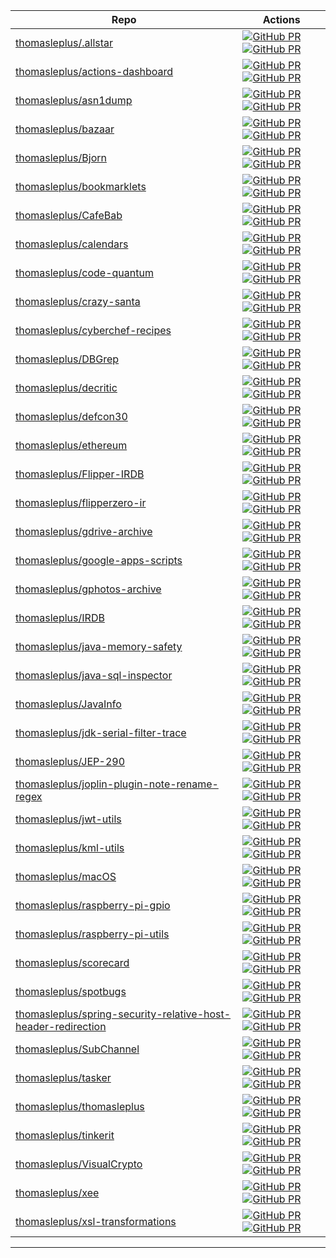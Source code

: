 | Repo | Actions |
| --- | --- |
| [thomasleplus/.allstar](https://github.com/thomasleplus/.allstar) | [![GitHub PR](https://img.shields.io/github/issues/thomasleplus/.allstar.svg)](https://gitHub.com/thomasleplus/.allstar/issues) [![GitHub PR](https://img.shields.io/github/issues-pr/thomasleplus/.allstar.svg)](https://gitHub.com/thomasleplus/.allstar/pulls) |
| [thomasleplus/actions-dashboard](https://github.com/thomasleplus/actions-dashboard) | [![GitHub PR](https://img.shields.io/github/issues/thomasleplus/actions-dashboard.svg)](https://gitHub.com/thomasleplus/actions-dashboard/issues) [![GitHub PR](https://img.shields.io/github/issues-pr/thomasleplus/actions-dashboard.svg)](https://gitHub.com/thomasleplus/actions-dashboard/pulls) |
| [thomasleplus/asn1dump](https://github.com/thomasleplus/asn1dump) | [![GitHub PR](https://img.shields.io/github/issues/thomasleplus/asn1dump.svg)](https://gitHub.com/thomasleplus/asn1dump/issues) [![GitHub PR](https://img.shields.io/github/issues-pr/thomasleplus/asn1dump.svg)](https://gitHub.com/thomasleplus/asn1dump/pulls) |
| [thomasleplus/bazaar](https://github.com/thomasleplus/bazaar) | [![GitHub PR](https://img.shields.io/github/issues/thomasleplus/bazaar.svg)](https://gitHub.com/thomasleplus/bazaar/issues) [![GitHub PR](https://img.shields.io/github/issues-pr/thomasleplus/bazaar.svg)](https://gitHub.com/thomasleplus/bazaar/pulls) |
| [thomasleplus/Bjorn](https://github.com/thomasleplus/Bjorn) | [![GitHub PR](https://img.shields.io/github/issues/thomasleplus/Bjorn.svg)](https://gitHub.com/thomasleplus/Bjorn/issues) [![GitHub PR](https://img.shields.io/github/issues-pr/thomasleplus/Bjorn.svg)](https://gitHub.com/thomasleplus/Bjorn/pulls) |
| [thomasleplus/bookmarklets](https://github.com/thomasleplus/bookmarklets) | [![GitHub PR](https://img.shields.io/github/issues/thomasleplus/bookmarklets.svg)](https://gitHub.com/thomasleplus/bookmarklets/issues) [![GitHub PR](https://img.shields.io/github/issues-pr/thomasleplus/bookmarklets.svg)](https://gitHub.com/thomasleplus/bookmarklets/pulls) |
| [thomasleplus/CafeBab](https://github.com/thomasleplus/CafeBab) | [![GitHub PR](https://img.shields.io/github/issues/thomasleplus/CafeBab.svg)](https://gitHub.com/thomasleplus/CafeBab/issues) [![GitHub PR](https://img.shields.io/github/issues-pr/thomasleplus/CafeBab.svg)](https://gitHub.com/thomasleplus/CafeBab/pulls) |
| [thomasleplus/calendars](https://github.com/thomasleplus/calendars) | [![GitHub PR](https://img.shields.io/github/issues/thomasleplus/calendars.svg)](https://gitHub.com/thomasleplus/calendars/issues) [![GitHub PR](https://img.shields.io/github/issues-pr/thomasleplus/calendars.svg)](https://gitHub.com/thomasleplus/calendars/pulls) |
| [thomasleplus/code-quantum](https://github.com/thomasleplus/code-quantum) | [![GitHub PR](https://img.shields.io/github/issues/thomasleplus/code-quantum.svg)](https://gitHub.com/thomasleplus/code-quantum/issues) [![GitHub PR](https://img.shields.io/github/issues-pr/thomasleplus/code-quantum.svg)](https://gitHub.com/thomasleplus/code-quantum/pulls) |
| [thomasleplus/crazy-santa](https://github.com/thomasleplus/crazy-santa) | [![GitHub PR](https://img.shields.io/github/issues/thomasleplus/crazy-santa.svg)](https://gitHub.com/thomasleplus/crazy-santa/issues) [![GitHub PR](https://img.shields.io/github/issues-pr/thomasleplus/crazy-santa.svg)](https://gitHub.com/thomasleplus/crazy-santa/pulls) |
| [thomasleplus/cyberchef-recipes](https://github.com/thomasleplus/cyberchef-recipes) | [![GitHub PR](https://img.shields.io/github/issues/thomasleplus/cyberchef-recipes.svg)](https://gitHub.com/thomasleplus/cyberchef-recipes/issues) [![GitHub PR](https://img.shields.io/github/issues-pr/thomasleplus/cyberchef-recipes.svg)](https://gitHub.com/thomasleplus/cyberchef-recipes/pulls) |
| [thomasleplus/DBGrep](https://github.com/thomasleplus/DBGrep) | [![GitHub PR](https://img.shields.io/github/issues/thomasleplus/DBGrep.svg)](https://gitHub.com/thomasleplus/DBGrep/issues) [![GitHub PR](https://img.shields.io/github/issues-pr/thomasleplus/DBGrep.svg)](https://gitHub.com/thomasleplus/DBGrep/pulls) |
| [thomasleplus/decritic](https://github.com/thomasleplus/decritic) | [![GitHub PR](https://img.shields.io/github/issues/thomasleplus/decritic.svg)](https://gitHub.com/thomasleplus/decritic/issues) [![GitHub PR](https://img.shields.io/github/issues-pr/thomasleplus/decritic.svg)](https://gitHub.com/thomasleplus/decritic/pulls) |
| [thomasleplus/defcon30](https://github.com/thomasleplus/defcon30) | [![GitHub PR](https://img.shields.io/github/issues/thomasleplus/defcon30.svg)](https://gitHub.com/thomasleplus/defcon30/issues) [![GitHub PR](https://img.shields.io/github/issues-pr/thomasleplus/defcon30.svg)](https://gitHub.com/thomasleplus/defcon30/pulls) |
| [thomasleplus/ethereum](https://github.com/thomasleplus/ethereum) | [![GitHub PR](https://img.shields.io/github/issues/thomasleplus/ethereum.svg)](https://gitHub.com/thomasleplus/ethereum/issues) [![GitHub PR](https://img.shields.io/github/issues-pr/thomasleplus/ethereum.svg)](https://gitHub.com/thomasleplus/ethereum/pulls) |
| [thomasleplus/Flipper-IRDB](https://github.com/thomasleplus/Flipper-IRDB) | [![GitHub PR](https://img.shields.io/github/issues/thomasleplus/Flipper-IRDB.svg)](https://gitHub.com/thomasleplus/Flipper-IRDB/issues) [![GitHub PR](https://img.shields.io/github/issues-pr/thomasleplus/Flipper-IRDB.svg)](https://gitHub.com/thomasleplus/Flipper-IRDB/pulls) |
| [thomasleplus/flipperzero-ir](https://github.com/thomasleplus/flipperzero-ir) | [![GitHub PR](https://img.shields.io/github/issues/thomasleplus/flipperzero-ir.svg)](https://gitHub.com/thomasleplus/flipperzero-ir/issues) [![GitHub PR](https://img.shields.io/github/issues-pr/thomasleplus/flipperzero-ir.svg)](https://gitHub.com/thomasleplus/flipperzero-ir/pulls) |
| [thomasleplus/gdrive-archive](https://github.com/thomasleplus/gdrive-archive) | [![GitHub PR](https://img.shields.io/github/issues/thomasleplus/gdrive-archive.svg)](https://gitHub.com/thomasleplus/gdrive-archive/issues) [![GitHub PR](https://img.shields.io/github/issues-pr/thomasleplus/gdrive-archive.svg)](https://gitHub.com/thomasleplus/gdrive-archive/pulls) |
| [thomasleplus/google-apps-scripts](https://github.com/thomasleplus/google-apps-scripts) | [![GitHub PR](https://img.shields.io/github/issues/thomasleplus/google-apps-scripts.svg)](https://gitHub.com/thomasleplus/google-apps-scripts/issues) [![GitHub PR](https://img.shields.io/github/issues-pr/thomasleplus/google-apps-scripts.svg)](https://gitHub.com/thomasleplus/google-apps-scripts/pulls) |
| [thomasleplus/gphotos-archive](https://github.com/thomasleplus/gphotos-archive) | [![GitHub PR](https://img.shields.io/github/issues/thomasleplus/gphotos-archive.svg)](https://gitHub.com/thomasleplus/gphotos-archive/issues) [![GitHub PR](https://img.shields.io/github/issues-pr/thomasleplus/gphotos-archive.svg)](https://gitHub.com/thomasleplus/gphotos-archive/pulls) |
| [thomasleplus/IRDB](https://github.com/thomasleplus/IRDB) | [![GitHub PR](https://img.shields.io/github/issues/thomasleplus/IRDB.svg)](https://gitHub.com/thomasleplus/IRDB/issues) [![GitHub PR](https://img.shields.io/github/issues-pr/thomasleplus/IRDB.svg)](https://gitHub.com/thomasleplus/IRDB/pulls) |
| [thomasleplus/java-memory-safety](https://github.com/thomasleplus/java-memory-safety) | [![GitHub PR](https://img.shields.io/github/issues/thomasleplus/java-memory-safety.svg)](https://gitHub.com/thomasleplus/java-memory-safety/issues) [![GitHub PR](https://img.shields.io/github/issues-pr/thomasleplus/java-memory-safety.svg)](https://gitHub.com/thomasleplus/java-memory-safety/pulls) |
| [thomasleplus/java-sql-inspector](https://github.com/thomasleplus/java-sql-inspector) | [![GitHub PR](https://img.shields.io/github/issues/thomasleplus/java-sql-inspector.svg)](https://gitHub.com/thomasleplus/java-sql-inspector/issues) [![GitHub PR](https://img.shields.io/github/issues-pr/thomasleplus/java-sql-inspector.svg)](https://gitHub.com/thomasleplus/java-sql-inspector/pulls) |
| [thomasleplus/JavaInfo](https://github.com/thomasleplus/JavaInfo) | [![GitHub PR](https://img.shields.io/github/issues/thomasleplus/JavaInfo.svg)](https://gitHub.com/thomasleplus/JavaInfo/issues) [![GitHub PR](https://img.shields.io/github/issues-pr/thomasleplus/JavaInfo.svg)](https://gitHub.com/thomasleplus/JavaInfo/pulls) |
| [thomasleplus/jdk-serial-filter-trace](https://github.com/thomasleplus/jdk-serial-filter-trace) | [![GitHub PR](https://img.shields.io/github/issues/thomasleplus/jdk-serial-filter-trace.svg)](https://gitHub.com/thomasleplus/jdk-serial-filter-trace/issues) [![GitHub PR](https://img.shields.io/github/issues-pr/thomasleplus/jdk-serial-filter-trace.svg)](https://gitHub.com/thomasleplus/jdk-serial-filter-trace/pulls) |
| [thomasleplus/JEP-290](https://github.com/thomasleplus/JEP-290) | [![GitHub PR](https://img.shields.io/github/issues/thomasleplus/JEP-290.svg)](https://gitHub.com/thomasleplus/JEP-290/issues) [![GitHub PR](https://img.shields.io/github/issues-pr/thomasleplus/JEP-290.svg)](https://gitHub.com/thomasleplus/JEP-290/pulls) |
| [thomasleplus/joplin-plugin-note-rename-regex](https://github.com/thomasleplus/joplin-plugin-note-rename-regex) | [![GitHub PR](https://img.shields.io/github/issues/thomasleplus/joplin-plugin-note-rename-regex.svg)](https://gitHub.com/thomasleplus/joplin-plugin-note-rename-regex/issues) [![GitHub PR](https://img.shields.io/github/issues-pr/thomasleplus/joplin-plugin-note-rename-regex.svg)](https://gitHub.com/thomasleplus/joplin-plugin-note-rename-regex/pulls) |
| [thomasleplus/jwt-utils](https://github.com/thomasleplus/jwt-utils) | [![GitHub PR](https://img.shields.io/github/issues/thomasleplus/jwt-utils.svg)](https://gitHub.com/thomasleplus/jwt-utils/issues) [![GitHub PR](https://img.shields.io/github/issues-pr/thomasleplus/jwt-utils.svg)](https://gitHub.com/thomasleplus/jwt-utils/pulls) |
| [thomasleplus/kml-utils](https://github.com/thomasleplus/kml-utils) | [![GitHub PR](https://img.shields.io/github/issues/thomasleplus/kml-utils.svg)](https://gitHub.com/thomasleplus/kml-utils/issues) [![GitHub PR](https://img.shields.io/github/issues-pr/thomasleplus/kml-utils.svg)](https://gitHub.com/thomasleplus/kml-utils/pulls) |
| [thomasleplus/macOS](https://github.com/thomasleplus/macOS) | [![GitHub PR](https://img.shields.io/github/issues/thomasleplus/macOS.svg)](https://gitHub.com/thomasleplus/macOS/issues) [![GitHub PR](https://img.shields.io/github/issues-pr/thomasleplus/macOS.svg)](https://gitHub.com/thomasleplus/macOS/pulls) |
| [thomasleplus/raspberry-pi-gpio](https://github.com/thomasleplus/raspberry-pi-gpio) | [![GitHub PR](https://img.shields.io/github/issues/thomasleplus/raspberry-pi-gpio.svg)](https://gitHub.com/thomasleplus/raspberry-pi-gpio/issues) [![GitHub PR](https://img.shields.io/github/issues-pr/thomasleplus/raspberry-pi-gpio.svg)](https://gitHub.com/thomasleplus/raspberry-pi-gpio/pulls) |
| [thomasleplus/raspberry-pi-utils](https://github.com/thomasleplus/raspberry-pi-utils) | [![GitHub PR](https://img.shields.io/github/issues/thomasleplus/raspberry-pi-utils.svg)](https://gitHub.com/thomasleplus/raspberry-pi-utils/issues) [![GitHub PR](https://img.shields.io/github/issues-pr/thomasleplus/raspberry-pi-utils.svg)](https://gitHub.com/thomasleplus/raspberry-pi-utils/pulls) |
| [thomasleplus/scorecard](https://github.com/thomasleplus/scorecard) | [![GitHub PR](https://img.shields.io/github/issues/thomasleplus/scorecard.svg)](https://gitHub.com/thomasleplus/scorecard/issues) [![GitHub PR](https://img.shields.io/github/issues-pr/thomasleplus/scorecard.svg)](https://gitHub.com/thomasleplus/scorecard/pulls) |
| [thomasleplus/spotbugs](https://github.com/thomasleplus/spotbugs) | [![GitHub PR](https://img.shields.io/github/issues/thomasleplus/spotbugs.svg)](https://gitHub.com/thomasleplus/spotbugs/issues) [![GitHub PR](https://img.shields.io/github/issues-pr/thomasleplus/spotbugs.svg)](https://gitHub.com/thomasleplus/spotbugs/pulls) |
| [thomasleplus/spring-security-relative-host-header-redirection](https://github.com/thomasleplus/spring-security-relative-host-header-redirection) | [![GitHub PR](https://img.shields.io/github/issues/thomasleplus/spring-security-relative-host-header-redirection.svg)](https://gitHub.com/thomasleplus/spring-security-relative-host-header-redirection/issues) [![GitHub PR](https://img.shields.io/github/issues-pr/thomasleplus/spring-security-relative-host-header-redirection.svg)](https://gitHub.com/thomasleplus/spring-security-relative-host-header-redirection/pulls) |
| [thomasleplus/SubChannel](https://github.com/thomasleplus/SubChannel) | [![GitHub PR](https://img.shields.io/github/issues/thomasleplus/SubChannel.svg)](https://gitHub.com/thomasleplus/SubChannel/issues) [![GitHub PR](https://img.shields.io/github/issues-pr/thomasleplus/SubChannel.svg)](https://gitHub.com/thomasleplus/SubChannel/pulls) |
| [thomasleplus/tasker](https://github.com/thomasleplus/tasker) | [![GitHub PR](https://img.shields.io/github/issues/thomasleplus/tasker.svg)](https://gitHub.com/thomasleplus/tasker/issues) [![GitHub PR](https://img.shields.io/github/issues-pr/thomasleplus/tasker.svg)](https://gitHub.com/thomasleplus/tasker/pulls) |
| [thomasleplus/thomasleplus](https://github.com/thomasleplus/thomasleplus) | [![GitHub PR](https://img.shields.io/github/issues/thomasleplus/thomasleplus.svg)](https://gitHub.com/thomasleplus/thomasleplus/issues) [![GitHub PR](https://img.shields.io/github/issues-pr/thomasleplus/thomasleplus.svg)](https://gitHub.com/thomasleplus/thomasleplus/pulls) |
| [thomasleplus/tinkerit](https://github.com/thomasleplus/tinkerit) | [![GitHub PR](https://img.shields.io/github/issues/thomasleplus/tinkerit.svg)](https://gitHub.com/thomasleplus/tinkerit/issues) [![GitHub PR](https://img.shields.io/github/issues-pr/thomasleplus/tinkerit.svg)](https://gitHub.com/thomasleplus/tinkerit/pulls) |
| [thomasleplus/VisualCrypto](https://github.com/thomasleplus/VisualCrypto) | [![GitHub PR](https://img.shields.io/github/issues/thomasleplus/VisualCrypto.svg)](https://gitHub.com/thomasleplus/VisualCrypto/issues) [![GitHub PR](https://img.shields.io/github/issues-pr/thomasleplus/VisualCrypto.svg)](https://gitHub.com/thomasleplus/VisualCrypto/pulls) |
| [thomasleplus/xee](https://github.com/thomasleplus/xee) | [![GitHub PR](https://img.shields.io/github/issues/thomasleplus/xee.svg)](https://gitHub.com/thomasleplus/xee/issues) [![GitHub PR](https://img.shields.io/github/issues-pr/thomasleplus/xee.svg)](https://gitHub.com/thomasleplus/xee/pulls) |
| [thomasleplus/xsl-transformations](https://github.com/thomasleplus/xsl-transformations) | [![GitHub PR](https://img.shields.io/github/issues/thomasleplus/xsl-transformations.svg)](https://gitHub.com/thomasleplus/xsl-transformations/issues) [![GitHub PR](https://img.shields.io/github/issues-pr/thomasleplus/xsl-transformations.svg)](https://gitHub.com/thomasleplus/xsl-transformations/pulls) |
---


